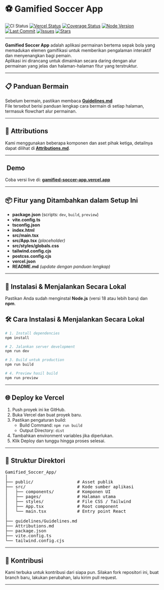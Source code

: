 # ⚽ Gamified Soccer App
![CI Status](https://github.com/b46usf/Gamified_Soccer_App/actions/workflows/ci.yml/badge.svg)
[![Vercel Status](https://img.shields.io/github/deployments/b46usf/Gamified_Soccer_App/production?label=vercel&logo=vercel)](https://gamified-soccer-app.vercel.app/)
[![Coverage Status](https://img.shields.io/codecov/c/github/b46usf/Gamified_Soccer_App?logo=codecov)](https://app.codecov.io/gh/b46usf/Gamified_Soccer_App)
[![Node Version](https://img.shields.io/badge/node-%3E%3D18-green?logo=node.js)](https://nodejs.org/)
[![Last Commit](https://img.shields.io/github/last-commit/b46usf/Gamified_Soccer_App)](https://github.com/b46usf/Gamified_Soccer_App/commits/main)
[![Issues](https://img.shields.io/github/issues/b46usf/Gamified_Soccer_App)](https://github.com/b46usf/Gamified_Soccer_App/issues)
[![Stars](https://img.shields.io/github/stars/b46usf/Gamified_Soccer_App)](https://github.com/b46usf/Gamified_Soccer_App/stargazers)

---

**Gamified Soccer App** adalah aplikasi permainan bertema sepak bola yang memadukan elemen gamifikasi untuk memberikan pengalaman interaktif dan menyenangkan bagi pemain.  
Aplikasi ini dirancang untuk dimainkan secara daring dengan alur permainan yang jelas dan halaman-halaman fitur yang terstruktur.

---

## 📋 Panduan Bermain

Sebelum bermain, pastikan membaca [**Guidelines.md**](guidelines/Guidelines.md)  
File tersebut berisi panduan lengkap cara bermain di setiap halaman, termasuk flowchart alur permainan.

---

## 📜 Attributions

Kami menggunakan beberapa komponen dan aset pihak ketiga, detailnya dapat dilihat di [**Attributions.md**](Attributions.md).

---

## ​ Demo
Coba versi live di: **[gamified-soccer-app.vercel.app](https://gamified-soccer-app.vercel.app/)**

---

## 📦 Fitur yang Ditambahkan dalam Setup Ini

- **package.json** (scripts: `dev`, `build`, `preview`)
- **vite.config.ts**
- **tsconfig.json**
- **index.html**
- **src/main.tsx**
- **src/App.tsx** *(placeholder)*
- **src/styles/globals.css**
- **tailwind.config.cjs**
- **postcss.config.cjs**
- **vercel.json**
- **README.md** *(update dengan panduan lengkap)*

---

## 🚀 Instalasi & Menjalankan Secara Lokal

Pastikan Anda sudah menginstal **Node.js** (versi 18 atau lebih baru) dan **npm**.

## 🛠 Cara Instalasi & Menjalankan Secara Lokal

```bash
# 1. Install dependencies
npm install

# 2. Jalankan server development
npm run dev

# 3. Build untuk production
npm run build

# 4. Preview hasil build
npm run preview
```
---

## 🌐 Deploy ke Vercel

1. Push proyek ini ke GitHub.
2. Buka Vercel dan buat proyek baru.
3. Pastikan pengaturan build:
   - Build Command: `npm run build`
   - Output Directory: `dist`
4. Tambahkan environment variables jika diperlukan.
5. Klik Deploy dan tunggu hingga proses selesai.

---

## 📂 Struktur Direktori

<pre>
Gamified_Soccer_App/
│
├── public/                 # Asset publik
├── src/                    # Kode sumber aplikasi
│   ├── components/         # Komponen UI
│   ├── pages/              # Halaman utama
│   ├── styles/             # File CSS / Tailwind
│   ├── App.tsx             # Root component
│   └── main.tsx            # Entry point React
│
├── guidelines/Guidelines.md
├── Attributions.md
├── package.json
├── vite.config.ts
└── tailwind.config.cjs
</pre>

---

## 🤝 Kontribusi
Kami terbuka untuk kontribusi dari siapa pun.
Silakan fork repositori ini, buat branch baru, lakukan perubahan, lalu kirim pull request.

---


